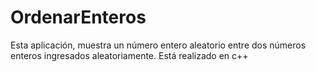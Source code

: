# OrdenarEnteros
Esta aplicación, muestra un número entero aleatorio entre dos números enteros ingresados aleatoriamente. Está realizado en c++
